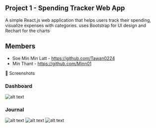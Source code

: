 ## Project 1 - Spending Tracker Web App
A simple React.js web application that helps users track their spending, visualize expenses with categories.
uses Bootstrap for UI design and Rechart for the charts

## Members
- Soe Min Min Latt - https://github.com/Tawan0224
- Min Thant - https://github.com/Minn01

📸 Screenshots
### Dashboard
![alt text](<src/assets/Screenshot 2025-07-28 at 11.25.05PM.png>)

### Journal
![alt text](<src/assets/Screenshot 2025-07-28 at 11.25.19PM.png>)
![alt text](<src/assets/Screenshot 2025-07-28 at 11.25.41PM.png>)
![alt text](<src/assets/Screenshot 2025-07-28 at 11.25.48PM.png>)
